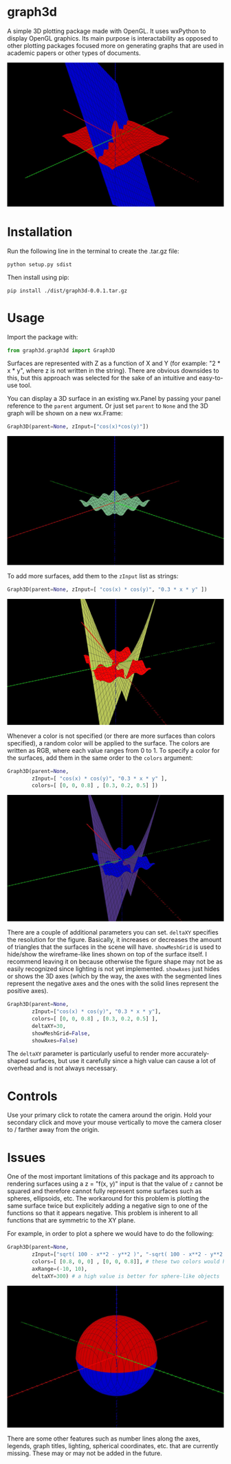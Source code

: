 # graph3d
A simple 3D plotting package made with OpenGL. It uses wxPython to display OpenGL graphics. Its main purpose is interactability as opposed to other plotting packages focused more on generating graphs that are used in academic papers or other types of documents.

![test](imgs/cap4.JPG?raw=true "Cap4")

# Installation
Run the following line in the terminal to create the .tar.gz file:

```
python setup.py sdist
```

Then install using pip:

```
pip install ./dist/graph3d-0.0.1.tar.gz
```

# Usage

Import the package with:

```python
from graph3d.graph3d import Graph3D
```

Surfaces are represented with Z as a function of X and Y (for example: "2 * x * y", where z is not written in the string). There are obvious downsides to this, but this approach was selected for the sake of an intuitive and easy-to-use tool.

You can display a 3D surface in an existing wx.Panel by passing your panel reference to the `parent` argument. Or just set `parent` to `None` and the 3D graph will be shown on a new wx.Frame:

```python
Graph3D(parent=None, zInput=["cos(x)*cos(y)"])
```

![test](imgs/cap1.JPG?raw=true "Cap1")

To add more surfaces, add them to the `zInput` list as strings:

```python
Graph3D(parent=None, zInput=[ "cos(x) * cos(y)", "0.3 * x * y" ])
```

![test](imgs/cap2.JPG?raw=true "Cap2")

Whenever a color is not specified (or there are more surfaces than colors specified), a random color will be applied to the surface. The colors are written as RGB, where each value ranges from 0 to 1. To specify a color for the surfaces, add them in the same order to the `colors` argument:

```python
Graph3D(parent=None,
        zInput=[ "cos(x) * cos(y)", "0.3 * x * y" ],
        colors=[ [0, 0, 0.8] , [0.3, 0.2, 0.5] ])
```

![test](imgs/cap3.JPG?raw=true "Cap3")

There are a couple of additional parameters you can set. `deltaXY` specifies the resolution for the figure. Basically, it increases or decreases the amount of triangles that the surfaces in the scene will have. `showMeshGrid` is used to hide/show the wireframe-like lines shown on top of the surface itself. I recommend leaving it on because otherwise the figure shape may not be as easily recognized since lighting is not yet implemented. `showAxes` just hides or shows the 3D axes (which by the way, the axes with the segmented lines represent the negative axes and the ones with the solid lines represent the positive axes).

```python
Graph3D(parent=None, 
        zInput=["cos(x) * cos(y)", "0.3 * x * y"], 
        colors=[ [0, 0, 0.8] , [0.3, 0.2, 0.5] ],
        deltaXY=30,
        showMeshGrid=False,
        showAxes=False)
```

The `deltaXY` parameter is particularly useful to render more accurately-shaped surfaces, but use it carefully since a high value can cause a lot of overhead and is not always necessary.

# Controls
Use your primary click to rotate the camera around the origin.
Hold your secondary click and move your mouse vertically to move the camera closer to / farther away from the origin.

# Issues

One of the most important limitations of this package and its approach to rendering surfaces using a z = "f(x, y)" input is that the value of `z` cannot be squared and therefore cannot fully represent some surfaces such as spheres, ellipsoids, etc. The workaround for this problem is plotting the same surface twice but explicitely adding a negative sign to one of the functions so that it appears  negative. This problem is inherent to all functions that are symmetric to the XY plane.

For example, in order to plot a sphere we would have to do the following:

```python
Graph3D(parent=None, 
        zInput=["sqrt( 100 - x**2 - y**2 )", "-sqrt( 100 - x**2 - y**2 )"], 
        colors=[ [0.8, 0, 0] , [0, 0, 0.8]], # these two colors would have to be the same
        axRange=(-10, 10),
        deltaXY=300) # a high value is better for sphere-like objects
```

![test](imgs/cap5.JPG?raw=true "Cap5")



There are some other features such as number lines along the axes, legends, graph titles, lighting, spherical coordinates, etc. that are currently missing. These may or may not be added in the future.


